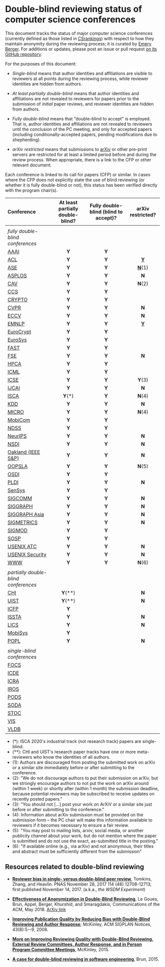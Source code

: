 # Double-blind reviewing status of computer science conferences

This document tracks the status of major computer science conferences
(currently defined as those listed in [CSrankings](http://csrankings.org)) with
respect to how they maintain anonymity during the reviewing process;
it is curated by [Emery Berger](https://emeryberger.com). For additions or updates,
please post an issue or pull request [on its GitHub repository](https://github.com/double-blind-reviewing/double-blind-reviewing.github.io).

For the purposes of this document:

* _Single-blind_ means that author identities and affiliations are
visible to reviewers at all points during the reviewing process, while
reviewer identities are hidden from authors.

* _At least partially double-blind_ means that author identities and
affiliations are not revealed to reviewers for papers prior to the
submission of _initial_ paper reviews, and reviewer identities are
hidden from authors.

* _Fully double-blind_ means that "double-blind to accept" is
employed. That is, author identities and affiliations are not revealed
to reviewers until the conclusion of the PC meeting, and only for
accepted papers (including conditionally-accepted papers, pending
modifications due to shepherding).

* _arXiv restricted_ means that submissions to
  [arXiv](https://arxiv.org/) or other pre-print servers are
  restricted for at least a limited period before and during the
  review process. When appropriate, there is a link to the CFP or other
  relevant document.

Each conference is linked to its call for papers (CFP) or similar.
In cases where the CFP does not explicitly state the use of blind
reviewing (or whether it is fully double-blind or not), this status has
been verified directly with the program chair(s).

| Conference | At least partially double-blind? | Fully double-blind (blind to accept)? | arXiv restricted? |
| :--        | :--:      | :--:    | :--:    |
|            |           |         |         |
| _fully double-blind conferences_ |         |
| [AAAI](https://aaai.org/Conferences/AAAI-20/aaai20call/)       | **Y**     | **Y** |       |
| [ACL](https://acl2020.org/calls/papers/)        | **Y**     | **Y** | [**Y**](https://acl2020.org/calls/papers/#important-anonymity-period) |
| [ASE](https://conf.researchr.org/track/ase-2020/ase-2020-papers)        | **Y**     | **Y** | [**N**](https://conf.researchr.org/track/ase-2020/ase-2020-papers#FAQs-on-Double-Blind)(1) |
| [ASPLOS](https://asplos-conference.org/submissions/)     | **Y**     | **Y** | **N** |
| [CAV](http://i-cav.org/2020/call-for-papers/)        | **Y**     | **Y** | **N**(2) |
| [CCS](https://www.sigsac.org/ccs/CCS2020/call-for-papers.html)        | **Y**     | **Y** |       |
| [CRYPTO](https://crypto.iacr.org/2020/callforpapers.html)     | **Y**     | **Y** |
| [CVPR](http://cvpr2020.thecvf.com/submission/main-conference/author-guidelines#call-for-papers)       | **Y**     | **Y** |  **N** |
| [ECCV](https://eccv2020.eu/author-instructions/)       | **Y**     | **Y** |  **N** |
| [EMNLP](https://2020.emnlp.org/call-for-papers)      | **Y**     | **Y** | [**Y**](https://www.emnlp-ijcnlp2019.org/calls/papers) |
| [EuroCrypt](https://eurocrypt.iacr.org/2020/callforpapers.html)      | **Y**     | **Y** |       |
| [EuroSys](https://www.eurosys2020.org/call-for-papers/)    | **Y**     | **Y** |       |
| [FAST](https://www.usenix.org/conference/fast20/call-for-papers)       | **Y**     | **Y** |       |
| [FSE](https://2020.esec-fse.org/track/fse-2020-papers)        | **Y**     | **Y** |  **N** |
| [HPCA](https://www.hpca-conf.org/2020/calls/)       | **Y**     | **Y** |       |
| [ICML](https://icml.cc/Conferences/2020/CallForPapers)       | **Y**     | **Y** |       |
| [ICSE](https://conf.researchr.org/track/icse-2020/icse-2020-papers#Submitting-to-ICSE-Q-A)       | **Y**     | **Y** | **Y**(3) |
| [IJCAI](https://ijcai20.org/call-for-papers.html)      | **Y**     | **Y** | **N** |
| [ISCA](https://www.iscaconf.org/isca2020/submit/guidelines.html)       | **Y**(*)  | **Y** | **N**(4) |
| [KDD](https://www.kdd.org/kdd2020/calls/view/kdd-2020-call-for-research-papers)        | **Y**     | **Y** | **N** |
| [MICRO](https://www.microarch.org/micro52/submit/guidelines.html)      | **Y**     | **Y** | **N**(4) |
| [MobiCom](https://sigmobile.org/mobicom/2020/)    | **Y**     | **Y** |       |
| [NDSS](https://www.ndss-symposium.org/ndss2020/call-for-papers/)       | **Y**     | **Y** |       |
| [NeurIPS](https://nips.cc/Conferences/2019/CallForPapers)    | **Y**     | **Y** | **N** |
| [NSDI](https://www.usenix.org/conference/nsdi20/call-for-papers)       | **Y**     | **Y** | **N**  |
| [Oakland (IEEE S&P)](https://www.ieee-security.org/TC/SP2020/cfpapers.html)     | **Y** | **Y** | **N** |
| [OOPSLA](https://2020.splashcon.org/track/splash-2020-oopsla#Call-for-Papers)     | **Y**     | **Y** | **N**(5) |
| [OSDI](https://www.usenix.org/conference/osdi20/call-for-papers)       | **Y**     | **Y** |       |
| [PLDI](https://pldi20.sigplan.org/track/pldi-2020-papers#FAQ-on-Double-Blind-Reviewing)       | **Y**     | **Y** | **N** |
| [SenSys](http://sensys.acm.org/2020/cfp/) | **Y** | **Y** |       |
| [SIGCOMM](https://conferences.sigcomm.org/sigcomm/2020/submission.html) | **Y**     | **Y** | **N** |
| [SIGGRAPH](https://s2020.siggraph.org/submissions/technical-papers-submissions/technical-papers-submissions-faq/)   | **Y**     | **Y** | **N** |
| [SIGGRAPH Asia](https://sa2019.siggraph.org/submissions/technical-papers)   | **Y**     | **Y** | **N** |
| [SIGMETRICS](https://www.sigmetrics.org/sigmetrics2020/call_for_papers.html) | **Y**     | **Y** | **N** |
| [SIGMOD](https://sigmod2020.org/calls_papers_sigmod_research.shtml)     | **Y**     | **Y** |       |
| [SOSP](https://sosp19.rcs.uwaterloo.ca/cfp.html)       | **Y**     | **Y** |       |
| [USENIX ATC](https://www.usenix.org/conference/atc20/call-for-papers) | **Y**     | **Y** | **N** |
| [USENIX Security](https://www.usenix.org/sites/default/files/sec20_cfp_101519.pdf) | **Y**     | **Y** | **N** |
| [WWW](https://www2020.thewebconf.org/call-for-contributions#instructions)        | **Y**     | **Y** | **N**(6) |
|            |           |       |
| _partially double-blind conferences_ | | |
| [CHI](https://chi2020.acm.org/authors/papers/chi-anonymisation-policy/)        | **Y**(**)  | | **N** |
| [UIST](https://uist.acm.org/uist2019/author-guide/index.html#ano)        | **Y**(**)  | | **N** |
| [ICFP](https://conf.researchr.org/track/icfp-2020/icfp-2020-papers#Call-for-Papers)       | **Y**     |       |       |
| [ISSTA](https://conf.researchr.org/track/issta-2020/issta-2020-papers#Double-Blind-Reviewing)      | **Y**     |       | **N** |
| [LICS](https://lics.siglog.org/lics20/cfp.php)       | **Y**     |       | **N** |
| [MobiSys](https://www.sigmobile.org/mobisys/2020/cfp/)    | **Y**     |       |       |
| [POPL](https://popl20.sigplan.org/track/POPL-2020-Research-Papers#POPL-2020-Call-for-Papers)       | **Y**     |       | **N** |
|            |           |       |
| _single-blind conferences_ | | |
| [FOCS](http://focs2019.cs.jhu.edu/cfp/)       |           |       |       |
| [ICDE](https://www.utdallas.edu/icde/call.html)       |           |       |       |
| [ICRA](https://www.icra2020.org/call-for-papers)       |           |       |       |
| [IROS](http://www.iros2020.org/2submission/CallforPapers.html)       |           |       |       |
| [PODS](https://sigmod2020.org/calls_papers_pods_research.shtml)       |           |       |       |
| [SODA](https://www.siam.org/conferences/cm/submissions-and-deadlines/soda20-submissions-deadlines)       |           |       |       |
| [STOC](http://acm-stoc.org/stoc2020/STOC-2020-cfp.pdf)       |           |       |       |
| [VIS](http://ieeevis.org/year/2020/info/call-participation/paper-submission-guidelines#anonymization) | | |       |
| [VLDB](https://vldb2020.org/submission-guidelines.html)       |           |       |       |

  * (*): ISCA 2020's industrial track (not research track) papers are single-blind.
  * (**): CHI and UIST's research paper tracks have one or more meta-reviewers who know the identities of all authors.
  * (1): Authors are discouraged from posting the submitted work on arXiv or a similar site immediately before or after submitting to the conference.
  * (2): "We do not discourage authors to put their submission on arXiv, but we strongly encourage authors to not put the work on arXiv around (within 1 week) or shortly after (within 1 month) the submission deadline, because potential reviewers may be subscribed to receive updates on recently posted papers."
  * (3): "You should not [...] post your work on ArXiV or a similar site just before or after submitting to the conference."
  * (4): Information about arXiv submission  must be provided on the submission form – the PC chair will make this information available to reviewers if it becomes necessary to ensure a fair review.
  * (5): "You may post to mailing lists, arxiv, social media, or another publicity channel about your work, but do not mention where the paper is submitted and do not use the exact, as-submitted title in the posting."
  * (6): "If available online (e.g., via arXiv) and not anonymous, their titles and abstract must be sufficiently different from the submission"

## Resources related to double-blind reviewing

* [**Reviewer bias in single- versus double-blind peer review**](https://www.pnas.org/content/114/48/12708), Tomkins, Zhang, and Heavlin. PNAS November 28, 2017 114 (48) 12708-12713; first published November 14, 2017. (a.k.a., _the WSDM Experiment_)

* [**Effectiveness of Anonymization in Double-Blind Reviewing**](https://dl.acm.org/doi/10.1145/3208157), Le Goues, Brun, Appel, Berger, Khurshid, and Smaragdakis; Communications of the ACM, May 2018. [ArXiv link](https://arxiv.org/abs/1709.01609)

* [**Improving Publication Quality by Reducing Bias with Double-Blind Reviewing and Author Response**](http://www.cs.utexas.edu/users/mckinley/papers/blind-2008.pdf); McKinley, ACM SIGPLAN Notices, 43(8):5--9, 2008.

* [**More on Improving Reviewing Quality with Double-Blind Reviewing, External Review Committees, Author Response, and in Person Program Committee Meetings**](http://www.cs.utexas.edu/users/mckinley/notes/blind.html), McKinley, 2015.

* [**A case for double-blind reviewing in software engineering**](https://people.cs.umass.edu/~brun/doubleblind.html), Brun, 2015.
